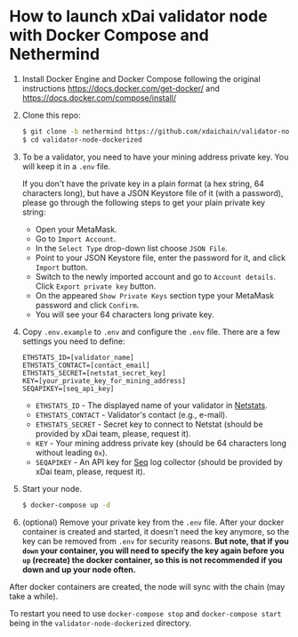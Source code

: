 # How to launch xDai validator node with Docker Compose and Nethermind

1. Install Docker Engine and Docker Compose following the original instructions https://docs.docker.com/get-docker/ and https://docs.docker.com/compose/install/

2. Clone this repo:

    ```bash
    $ git clone -b nethermind https://github.com/xdaichain/validator-node-dockerized
    $ cd validator-node-dockerized
    ```

3. To be a validator, you need to have your mining address private key. You will keep it in a `.env` file.

    If you don't have the private key in a plain format (a hex string, 64 characters long), but have a JSON Keystore file of it (with a password), please go through     the following steps to get your plain private key string:

    - Open your MetaMask.
    - Go to `Import Account`.
    - In the `Select Type` drop-down list choose `JSON File`.
    - Point to your JSON Keystore file, enter the password for it, and click `Import` button.
    - Switch to the newly imported account and go to `Account details`. Click `Export private key` button.
    - On the appeared `Show Private Keys` section type your MetaMask password and click `Confirm`.
    - You will see your 64 characters long private key.

4. Copy `.env.example` to `.env` and configure the `.env` file. There are a few settings you need to define:

    ```
    ETHSTATS_ID=[validator_name]
    ETHSTATS_CONTACT=[contact_email]
    ETHSTATS_SECRET=[netstat_secret_key]
    KEY=[your_private_key_for_mining_address]
    SEQAPIKEY=[seq_api_key]
    ```

    - `ETHSTATS_ID` - The displayed name of your validator in [Netstats](https://dai-netstat.poa.network/).
    - `ETHSTATS_CONTACT` - Validator's contact (e.g., e-mail).
    - `ETHSTATS_SECRET` - Secret key to connect to Netstat (should be provided by xDai team, please, request it).
    - `KEY` - Your mining address private key (should be 64 characters long without leading `0x`).
    - `SEQAPIKEY` - An API key for [Seq](https://datalust.co/seq) log collector (should be provided by xDai team, please, request it).

5. Start your node.

    ```bash
    $ docker-compose up -d
    ```

6. (optional) Remove your private key from the `.env` file. After your docker container is created and started, it doesn't need the key anymore, so the key can be removed from `.env` for security reasons. **But note, that if you `down` your container, you will need to specify the key again before you `up` (recreate) the docker container, so this is not recommended if you down and up your node often.**

After docker containers are created, the node will sync with the chain (may take a while).

To restart you need to use `docker-compose stop` and `docker-compose start` being in the `validator-node-dockerized` directory.

